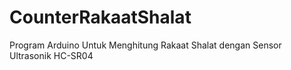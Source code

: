 # CounterRakaatShalat
Program Arduino Untuk Menghitung Rakaat Shalat dengan Sensor Ultrasonik HC-SR04

